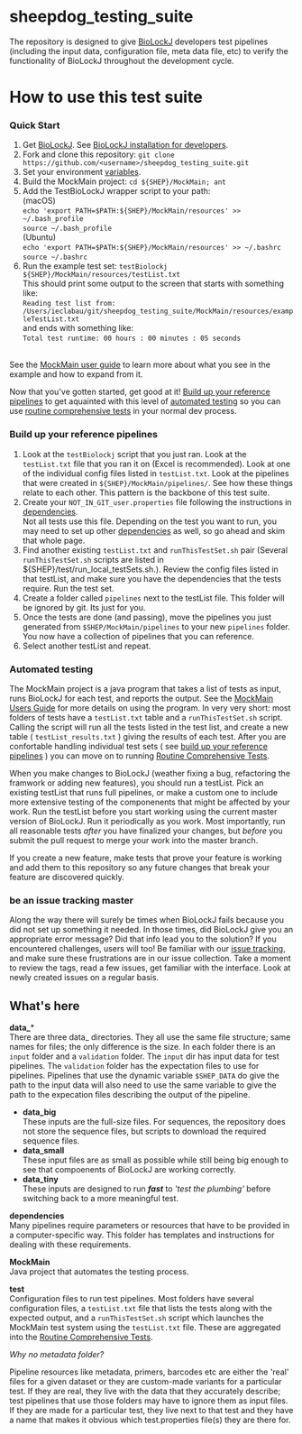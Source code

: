 # sheepdog_testing_suite

The repository is designed to give [BioLockJ](https://github.com/msioda/BioLockJ) developers test pipelines (including the input data, configuration file, meta data file, etc) to verify the functionality of BioLockJ throughout the development cycle.

# How to use this test suite

### Quick Start

1. Get [BioLockJ](https://github.com/BioLockJ-Dev-Team/BioLockJ).  See [BioLockJ installation for developers](https://github.com/IvoryC/sheepdog_testing_suite/blob/master/dependencies#biolockj-installation-for-developers).
1. Fork and clone this repository: `git clone https://github.com/<username>/sheepdog_testing_suite.git`
1. Set your environment [variables](https://github.com/IvoryC/sheepdog_testing_suite/blob/master/dependencies#variables).
1. Build the MockMain project: `cd ${SHEP}/MockMain; ant`
1. Add the TestBioLockJ wrapper script to your path: <br>
  (macOS)<br>
  `echo 'export PATH=$PATH:${SHEP}/MockMain/resources' >> ~/.bash_profile` <br>
  `source ~/.bash_profile` <br>
  (Ubuntu)<br>
  `echo 'export PATH=$PATH:${SHEP}/MockMain/resources' >> ~/.bashrc` <br>
  `source ~/.bashrc`<br>
1. Run the example test set: `testBiolockj ${SHEP}/MockMain/resources/testList.txt`
<br>This should print some output to the screen that starts with something like:
<br>`Reading test list from: /Users/ieclabau/git/sheepdog_testing_suite/MockMain/resources/exampleTestList.txt`
<br>and ends with something like:
<br>`Total test runtime: 00 hours : 00 minutes : 05 seconds`

<br>See the [MockMain user guide](https://github.com/IvoryC/sheepdog_testing_suite/tree/master/MockMain#mockmain-user-guide) to learn more about what you see in the example and how to expand from it.

Now that you've gotten started, get good at it!  [Build up your reference pipelines](https://github.com/IvoryC/sheepdog_testing_suite/tree/master#build-up-your-reference-pipelines) to get aquainted with this level of [automated testing](https://github.com/IvoryC/sheepdog_testing_suite/tree/master#automated-testing) so you can use [routine comprehensive tests](https://github.com/IvoryC/sheepdog_testing_suite/blob/master/test#routine-comprehensive-tests) in your normal dev process.

### Build up your reference pipelines

1. Look at the `testBiolockj` script that you just ran.  Look at the `testList.txt` file that you ran it on (Excel is recommended).  Look at one of the individual config files listed in `testList.txt`.  Look at the pipelines that were created in `${SHEP}/MockMain/pipelines/`.  See how these things relate to each other. This pattern is the backbone of this test suite.
1. Create your `NOT_IN_GIT_user.properties` file following the instructions in [dependencies](https://github.com/IvoryC/sheepdog_testing_suite/tree/master/dependencies#properties-files).<br>Not all tests use this file. Depending on the test you want to run, you may need to set up other [dependencies](https://github.com/IvoryC/sheepdog_testing_suite/tree/master/dependencies) as well, so go ahead and skim that whole page.
1. Find another existing `testList.txt` and `runThisTestSet.sh` pair (Several `runThisTestSet.sh` scripts are listed in ${SHEP}/test/run_local_testSets.sh.).  Review the config files listed in that testList, and make sure you have the dependencies that the tests require. Run the test set.
1. Create a folder called `pipelines` next to the testList file.  This folder will be ignored by git. Its just for you.
1. Once the tests are done (and passing), move the pipelines you just generated from `$SHEP/MockMain/pipelines` to your new `pipelines` folder.  You now have a collection of pipelines that you can reference.  
1. Select another testList and repeat.

### Automated testing

The MockMain project is a java program that takes a list of tests as input, runs BioLockJ for each test, and reports the output.  See the [MockMain Users Guide](https://github.com/IvoryC/sheepdog_testing_suite/blob/master/MockMain#mockmain-user-guide) for more details on using the program.  In very very short: most folders of tests have a `testList.txt` table and a `runThisTestSet.sh` script.  Calling the script will run all the tests listed in the test list, and create a new table ( `testList_results.txt` ) giving the results of each test.  After you are confortable handling individual test sets ( see [build up your reference pipelines](https://github.com/IvoryC/sheepdog_testing_suite/tree/master#build-up-your-reference-pipelines) ) you can move on to running [Routine Comprehensive Tests](https://github.com/IvoryC/sheepdog_testing_suite/blob/master/test#routine-comprehensive-tests).

When you make changes to BioLockJ (weather fixing a bug, refactoring the framwork or adding new features), you should run a testList.  Pick an existing testList that runs full pipelines, or make a custom one to include more extensive testing of the componenents that might be affected by your work.  Run the testList before you start working using the current master version of BioLockJ.  Run it periodically as you work.  Most importantly, run all reasonable tests _after_ you have finalized your changes, but _before_ you submit the pull request to merge your work into the master branch.

If you create a new feature, make tests that prove your feature is working and add them to this repository so any future changes that break your feature are discovered quickly.

### be an issue tracking master

Along the way there will surely be times when BioLockJ fails because you did not set up something it needed. In those times, did BioLockJ give you an appropriate error message?  Did that info lead you to the solution?  If you encountered challenges, users will too! Be familiar with our [issue tracking](https://github.com/IvoryC/sheepdog_testing_suite/issues), and make sure these frustrations are in our issue collection.  Take a moment to review the tags, read a few issues, get familiar with the interface.  Look at newly created issues on a regular basis.


## What's here

**data_***<br>
There are three data_ directories.  They all use the same file structure; same names for files; the only difference is the size. In each folder there is an `input` folder and a `validation` folder.  The `input` dir has input data for test pipelines.  The `validation` folder has the expectation files to use for pipelines.  Pipelines that use the dynamic variable `$SHEP_DATA` do give the path to the input data will also need to use the same variable to give the path to the expecation files describing the output of the pipeline.

 - **data_big**<br>
These inputs are the full-size files.  For sequences, the repository does not store the sequence files, but scripts to download the required sequence files.
 - **data_small**<br>
These input files are as small as possible while still being big enough to see that compoenents of BioLockJ are working correctly.
 - **data_tiny**<br>
These inputs are designed to run **_fast_** to _'test the plumbing'_ before switching back to a more meaningful test.

**dependencies**<br>
Many pipelines require parameters or resources that have to be provided in a computer-specific way.  This folder has templates and instructions for dealing with these requirements.

**MockMain**<br>
Java project that automates the testing process.

**test**<br>
Configuration files to run test pipelines.  Most folders have several configuration files, a `testList.txt` file that lists the tests along with the expected output, and a `runThisTestSet.sh` script which launches the MockMain test system using the `testList.txt` file.  These are aggregated into the [Routine Comprehensive Tests](https://github.com/IvoryC/sheepdog_testing_suite/blob/master/test#routine-comprehensive-tests).

_Why no metadata folder?_

Pipeline resources like metadata, primers, barcodes etc are either the 'real' files for a given dataset or they are custom-made variants for a particular test.  If they are real, they live with the data that they accurately describe; test pipelines that use those folders may have to ignore them as input files.  If they are made for a particular test, they live next to that test and they have a name that makes it obvious which test.properties file(s) they are there for.  

